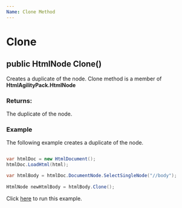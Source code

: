 ```yaml
---
Name: Clone Method
---
```


# Clone

## public HtmlNode Clone()

Creates a duplicate of the node. Clone method is a member of **HtmlAgilityPack.HtmlNode**

### Returns:

The duplicate of the node.

### Example

The following example creates a duplicate of the node. 

```csharp

var htmlDoc = new HtmlDocument();
htmlDoc.LoadHtml(html);

var htmlBody = htmlDoc.DocumentNode.SelectSingleNode("//body");
		
HtmlNode newHtmlBody = htmlBody.Clone();

```

Click [here](https://dotnetfiddle.net/E5Ohlu) to run this example.
